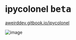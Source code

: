 # ipycolonel <kbd>beta</kbd>

[aweirddev.gitbook.io/ipycolonel](https://aweirddev.gitbook.io/ipycolonel)

![image](https://github.com/user-attachments/assets/0cd4d51a-8387-4e95-9b90-3be9d7ddf67a)
